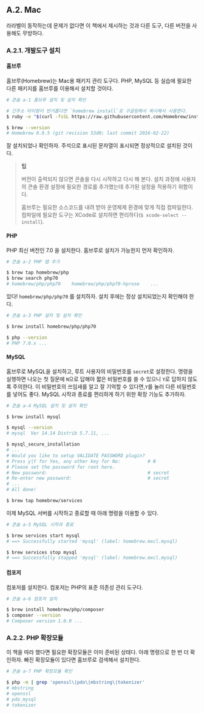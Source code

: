 
## A.2. Mac

라라벨이 동작하는데 문제가 없다면 이 책에서 제시하는 것과 다른 도구, 다른 버전을 사용해도 무방하다. 

### A.2.1. 개발도구 설치

#### 홈브루

홈브루(Homebrew)는 Mac용 패키지 관리 도구다. PHP, MySQL 등 실습에 필요한 다른 패키지를 홈브루를 이용해서 설치할 것이다.

```sh
# 콘솔 a-1 홈브루 설치 및 설치 확인

# 긴주소 타이핑이 번거롭다면 `homebrew install`로 구글링해서 복사해서 사용한다.
$ ruby -e "$(curl -fsSL https://raw.githubusercontent.com/Homebrew/install/master/install)"

$ brew --version 
# Homebrew 0.9.5 (git revision 53d0; last commit 2016-02-22)
```

잘 설치되었나 확인하자. 주석으로 표시된 문자열이 표시되면 정상적으로 설치된 것이다.

> **팁** 
> 
> 버전이 출력되지 않으면 콘솔을 다시 시작하고 다시 해 본다. 설치 과정에 사용자의 콘솔 환경 설정에 필요한 경로를 추가했는데 추가된 설정을 적용하기 위함이다.
>
> 홈브루는 필요한 소스코드를 내려 받아 운영체제 환경에 맞게 직접 컴파일한다. 컴파일에 필요한 도구는 XCode로 설치하면 편리하다(`$ xcode-select --install`).

#### PHP

PHP 최신 버전인 7.0 을 설치한다. 홈브루로 설치가 가능한지 먼저 확인하자.

```sh
# 콘솔 a-2 PHP 탭 추가

$ brew tap homebrew/php
$ brew search php70
# homebrew/php/php70    homebrew/php/php70-hprose    ...
```

있다! `homebrew/php/php70` 를 설치하자. 설치 후에는 정상 설치되었는지 확인해야 한다.

```sh
# 콘솔 a-3 PHP 설치 및 설치 확인

$ brew install homebrew/php/php70

$ php --version 
# PHP 7.0.x ...
```

#### MySQL

홈브루로 MySQL을 설치하고, 루트 사용자의 비밀번호를 `secret`로 설정한다. 명령을 실행하면 나오는 첫 질문에 `N`으로 답해야 짧은 비밀번호를 쓸 수 있으니 `Y`로 답하지 않도록 주의한다. 이 비밀번호의 쓰임새를 알고 잘 기억할 수 있다면,`Y`를 눌러 다른 비밀번호를 넣어도 좋다. MySQL 시작과 종료를 편리하게 하기 위한 확장 기능도 추가하자.

```sh
# 콘솔 a-4 MySQL 설치 및 설치 확인

$ brew install mysql

$ mysql --version
# mysql  Ver 14.14 Distrib 5.7.11, ...

$ mysql_secure_installation
# ...
# Would you like to setup VALIDATE PASSWORD plugin?
# Press y|Y for Yes, any other key for No:          # N
# Please set the password for root here.
# New password:                                     # secret
# Re-enter new password:                            # secret
# ...
# All done!

$ brew tap homebrew/services
```

이제 MySQL 서버를 시작하고 종료할 때 아래 명령을 이용할 수 있다.

```sh
# 콘솔 a-5 MySQL 시작과 종료

$ brew services start mysql
# ==> Successfully started 'mysql' (label: homebrew.mxcl.mysql)

$ brew services stop mysql
# ==> Successfully stopped 'mysql' (label: homebrew.mxcl.mysql)
```

#### 컴포저

컴포저를 설치한다. 컴포저는 PHP의 표준 의존성 관리 도구다.

```sh
# 콘솔 a-6 컴포저 설치

$ brew install homebrew/php/composer
$ composer --version 
# Composer version 1.0.0 ...
```

### A.2.2. PHP 확장모듈

이 책을 따라 했다면 필요한 확장모듈은 이미 준비된 상태다. 아래 명령으로 한 번 더 확인하자. 빠진 확장모듈이 있다면 홈브루로 검색해서 설치한다. 

```sh
# 콘솔 a-7 PHP 확장모듈 확인

$ php -m | grep 'openssl\|pdo\|mbstring\|tokenizer'
# mbstring
# openssl
# pdo_mysql
# tokenizer
```